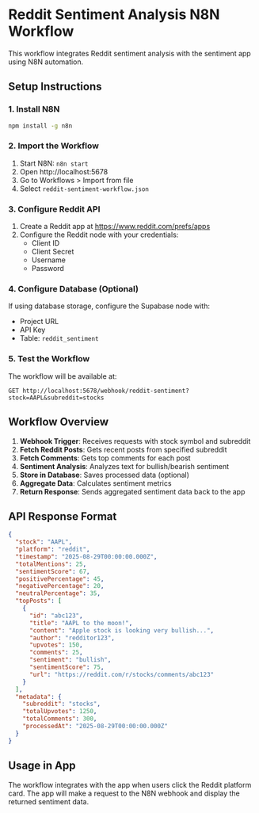 # Reddit Sentiment Analysis N8N Workflow

This workflow integrates Reddit sentiment analysis with the sentiment app using N8N automation.

## Setup Instructions

### 1. Install N8N
```bash
npm install -g n8n
```

### 2. Import the Workflow
1. Start N8N: `n8n start`
2. Open http://localhost:5678
3. Go to Workflows > Import from file
4. Select `reddit-sentiment-workflow.json`

### 3. Configure Reddit API
1. Create a Reddit app at https://www.reddit.com/prefs/apps
2. Configure the Reddit node with your credentials:
   - Client ID
   - Client Secret
   - Username
   - Password

### 4. Configure Database (Optional)
If using database storage, configure the Supabase node with:
- Project URL
- API Key
- Table: `reddit_sentiment`

### 5. Test the Workflow
The workflow will be available at:
```
GET http://localhost:5678/webhook/reddit-sentiment?stock=AAPL&subreddit=stocks
```

## Workflow Overview

1. **Webhook Trigger**: Receives requests with stock symbol and subreddit
2. **Fetch Reddit Posts**: Gets recent posts from specified subreddit
3. **Fetch Comments**: Gets top comments for each post
4. **Sentiment Analysis**: Analyzes text for bullish/bearish sentiment
5. **Store in Database**: Saves processed data (optional)
6. **Aggregate Data**: Calculates sentiment metrics
7. **Return Response**: Sends aggregated sentiment data back to the app

## API Response Format

```json
{
  "stock": "AAPL",
  "platform": "reddit",
  "timestamp": "2025-08-29T00:00:00.000Z",
  "totalMentions": 25,
  "sentimentScore": 67,
  "positivePercentage": 45,
  "negativePercentage": 20,
  "neutralPercentage": 35,
  "topPosts": [
    {
      "id": "abc123",
      "title": "AAPL to the moon!",
      "content": "Apple stock is looking very bullish...",
      "author": "redditor123",
      "upvotes": 150,
      "comments": 25,
      "sentiment": "bullish",
      "sentimentScore": 75,
      "url": "https://reddit.com/r/stocks/comments/abc123"
    }
  ],
  "metadata": {
    "subreddit": "stocks",
    "totalUpvotes": 1250,
    "totalComments": 300,
    "processedAt": "2025-08-29T00:00:00.000Z"
  }
}
```

## Usage in App

The workflow integrates with the app when users click the Reddit platform card. The app will make a request to the N8N webhook and display the returned sentiment data.